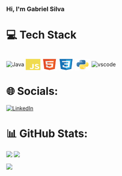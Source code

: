 ### Hi, I'm Gabriel Silva

# 💻 Tech Stack
<div style="display: inline_block"><br>

  <img align="center" alt="Java" height="30" width="40" src="https://cdn.jsdelivr.net/gh/devicons/devicon/icons/java/java-original-wordmark.svg">
  <img align="center" alt="Js" height="30" width="40" src="https://raw.githubusercontent.com/devicons/devicon/master/icons/javascript/javascript-plain.svg">
  <img align="center" alt="HTML" height="30" width="40" src="https://raw.githubusercontent.com/devicons/devicon/master/icons/html5/html5-original.svg">
  <img align="center" alt="CSS" height="30" width="40" src="https://raw.githubusercontent.com/devicons/devicon/master/icons/css3/css3-original.svg">
  <img align="center" alt="Python" height="30" width="40" src="https://raw.githubusercontent.com/devicons/devicon/master/icons/python/python-original.svg">
  <img align="center" alt="vscode" height="30" width="40" src="https://cdn.jsdelivr.net/gh/devicons/devicon/icons/vscode/vscode-original.svg">



# 🌐 Socials:
[![LinkedIn](https://img.shields.io/badge/LinkedIn-%230077B5.svg?logo=linkedin&logoColor=white)](https://www.linkedin.com/in/gvpsilva/) 


# 📊 GitHub Stats:
<img src="https://github-readme-stats-wheat-two-53.vercel.app/api?username=gvpsilva&theme=neon&hide_border=false&include_all_commits=false&count_private=false" width="364px"/> 
<img src="https://github-readme-streak-stats.herokuapp.com/?user=gvpsilva&theme=neon&hide_border=false"  width="400px" />

![](https://github-readme-stats-wheat-two-53.vercel.app/api/top-langs/?username=gvpsilva&theme=neon&hide_border=false&include_all_commits=false&count_private=false&layout=compact)
</div>
